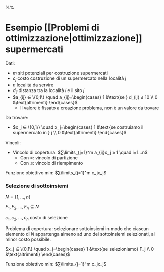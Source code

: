 %%

# Esempio [[Problemi di ottimizzazione|ottimizzazione]] supermercati

Dati:
- $m$ siti potenziali per costruzione supermercati
- $c_j$ costo costruzione di un supermercato nella località $j$
- $n$ località da servire
- $d_{ij}$ distanza tra la località $i$ e il sito $j$
- $a_{ij} ∈ \{0,1\} \quad a_{ij}=\begin{cases} 1 &\text{se } d_{ij} ≤ 10 \\ 0 &\text{altrimenti} \end{cases}$
	- Il valore è fissato a creazione problema, non è un valore da trovare

Da trovare:
- $x_j ∈ \{0,1\} \quad x_j=\begin{cases} 1 &\text{se costruiamo il supermercato in } j \\ 0 &\text{altrimenti} \end{cases}$

Vincoli:
- Vincolo di copertura: $∑\limits_{j=1}^m a_{ij}x_j ≥ 1 \quad i=1…n$
	- Con $=$: vincolo di partizione
	- Con $≤$: vincolo di riempimento

Funzione obiettivo min: $∑\limits_{j=1}^m c_jx_j$

### Selezione di sottoinsiemi

$N=\{1,…,n\}$

$F_1,F_2,...,F_n⊆N$

$c_1,c_2,...,c_n$ costo di selezione

Problema di copertura: selezionare sottoinsiemi in modo che ciascun elemento di $N$ appartenga almeno ad uno dei sottoinsiemi selezionati, al minor costo possibile.

$x_j ∈ \{0,1\} \quad x_j=\begin{cases} 1 &\text{se selezioniamo} F_j \\ 0 &\text{altrimenti} \end{cases}$



Funzione obiettivo min: $∑\limits_{j=1}^m c_jx_j$